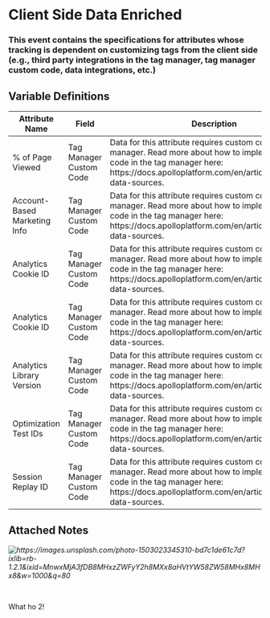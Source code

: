 # Client Side Data Enriched

### This event contains the specifications for attributes whose tracking is dependent on customizing tags from the client side (e.g., third party integrations in the tag manager, tag manager custom code, data integrations, etc.)

## Variable Definitions

|Attribute Name|Field|Description|
| --- | --- | --- |
|% of Page Viewed|Tag Manager Custom Code|Data for this attribute requires custom code in the tag manager. Read more about how to implement custom code in the tag manager here: https:\/\/docs.apolloplatform.com\/en\/articles\/5481690-data-sources.|
|Account-Based Marketing Info|Tag Manager Custom Code|Data for this attribute requires custom code in the tag manager. Read more about how to implement custom code in the tag manager here: https:\/\/docs.apolloplatform.com\/en\/articles\/5481690-data-sources.|
|Analytics Cookie ID|Tag Manager Custom Code|Data for this attribute requires custom code in the tag manager. Read more about how to implement custom code in the tag manager here: https:\/\/docs.apolloplatform.com\/en\/articles\/5481690-data-sources.|
|Analytics Cookie ID|Tag Manager Custom Code|Data for this attribute requires custom code in the tag manager. Read more about how to implement custom code in the tag manager here: https:\/\/docs.apolloplatform.com\/en\/articles\/5481690-data-sources.|
|Analytics Library Version|Tag Manager Custom Code|Data for this attribute requires custom code in the tag manager. Read more about how to implement custom code in the tag manager here: https:\/\/docs.apolloplatform.com\/en\/articles\/5481690-data-sources.|
|Optimization Test IDs|Tag Manager Custom Code|Data for this attribute requires custom code in the tag manager. Read more about how to implement custom code in the tag manager here: https:\/\/docs.apolloplatform.com\/en\/articles\/5481690-data-sources.|
|Session Replay ID|Tag Manager Custom Code|Data for this attribute requires custom code in the tag manager. Read more about how to implement custom code in the tag manager here: https:\/\/docs.apolloplatform.com\/en\/articles\/5481690-data-sources.|

## Attached Notes

<p><em><img title="https://images.unsplash.com/photo-1503023345310-bd7c1de61c7d?ixlib=rb-1.2.1&amp;ixid=MnwxMjA3fDB8MHxzZWFyY2h8MXx8aHVtYW58ZW58MHx8MHx8&amp;w=1000&amp;q=80" src="https://images.unsplash.com/photo-1503023345310-bd7c1de61c7d?ixlib=rb-1.2.1&amp;ixid=MnwxMjA3fDB8MHxzZWFyY2h8MXx8aHVtYW58ZW58MHx8MHx8&amp;w=1000&amp;q=80" alt="https://images.unsplash.com/photo-1503023345310-bd7c1de61c7d?ixlib=rb-1.2.1&amp;ixid=MnwxMjA3fDB8MHxzZWFyY2h8MXx8aHVtYW58ZW58MHx8MHx8&amp;w=1000&amp;q=80" /></em></p>
<p>&nbsp;</p>
<p>What ho 2!</p>
<p>&nbsp;</p>
<p>&nbsp;</p>
<p>&nbsp;</p>
<p>&nbsp;</p>
<p>&nbsp;</p>
<p>&nbsp;</p>
<p>&nbsp;</p>
<p>&nbsp;</p>
<p>&nbsp;</p>
<p>&nbsp;</p>